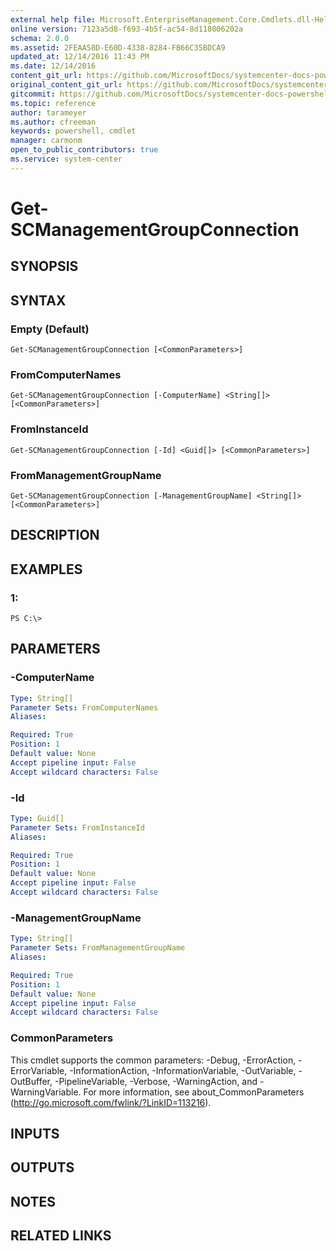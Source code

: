 ```yaml
---
external help file: Microsoft.EnterpriseManagement.Core.Cmdlets.dll-Help.xml
online version: 7123a5d8-f693-4b5f-ac54-8d118006202a
schema: 2.0.0
ms.assetid: 2FEAA58D-E60D-4338-8284-FB66C35BDCA9
updated_at: 12/14/2016 11:43 PM
ms.date: 12/14/2016
content_git_url: https://github.com/MicrosoftDocs/systemcenter-docs-powershell/blob/master/systemcenter-cmdlets/SystemCenter2016/OperationsManager/v1.0/Get-SCManagementGroupConnection.md
original_content_git_url: https://github.com/MicrosoftDocs/systemcenter-docs-powershell/blob/master/systemcenter-cmdlets/SystemCenter2016/OperationsManager/v1.0/Get-SCManagementGroupConnection.md
gitcommit: https://github.com/MicrosoftDocs/systemcenter-docs-powershell/blob/96cd9bd2780eb6b78c540fa00d3b8a4313e3ed40/systemcenter-cmdlets/SystemCenter2016/OperationsManager/v1.0/Get-SCManagementGroupConnection.md
ms.topic: reference
author: tarameyer
ms.author: cfreeman
keywords: powershell, cmdlet
manager: carmonm
open_to_public_contributors: true
ms.service: system-center
---
```


# Get-SCManagementGroupConnection

## SYNOPSIS

## SYNTAX

### Empty (Default)
```
Get-SCManagementGroupConnection [<CommonParameters>]
```

### FromComputerNames
```
Get-SCManagementGroupConnection [-ComputerName] <String[]> [<CommonParameters>]
```

### FromInstanceId
```
Get-SCManagementGroupConnection [-Id] <Guid[]> [<CommonParameters>]
```

### FromManagementGroupName
```
Get-SCManagementGroupConnection [-ManagementGroupName] <String[]> [<CommonParameters>]
```

## DESCRIPTION

## EXAMPLES

### 1:
```
PS C:\>
```

## PARAMETERS

### -ComputerName
```yaml
Type: String[]
Parameter Sets: FromComputerNames
Aliases: 

Required: True
Position: 1
Default value: None
Accept pipeline input: False
Accept wildcard characters: False
```

### -Id
```yaml
Type: Guid[]
Parameter Sets: FromInstanceId
Aliases: 

Required: True
Position: 1
Default value: None
Accept pipeline input: False
Accept wildcard characters: False
```

### -ManagementGroupName
```yaml
Type: String[]
Parameter Sets: FromManagementGroupName
Aliases: 

Required: True
Position: 1
Default value: None
Accept pipeline input: False
Accept wildcard characters: False
```

### CommonParameters
This cmdlet supports the common parameters: -Debug, -ErrorAction, -ErrorVariable, -InformationAction, -InformationVariable, -OutVariable, -OutBuffer, -PipelineVariable, -Verbose, -WarningAction, and -WarningVariable. For more information, see about_CommonParameters (http://go.microsoft.com/fwlink/?LinkID=113216).

## INPUTS

## OUTPUTS

## NOTES

## RELATED LINKS

